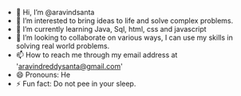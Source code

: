 - 👋 Hi, I’m @aravindsanta
- 👀 I’m interested to bring ideas to life and solve complex problems.
- 🌱 I’m currently learning Java, Sql, html, css and javascript
- 💞️ I’m looking to collaborate on various ways, I can use my skills in solving real world problems.
- 📫 How to reach me through my email address at 'aravindreddysanta@gmail.com'
- 😄 Pronouns: He
- ⚡ Fun fact: Do not pee in your sleep.

<!---
aravindsanta/aravindsanta is a ✨ special ✨ repository because its `README.md` (this file) appears on your GitHub profile.
You can click the Preview link to take a look at your changes.
--->

